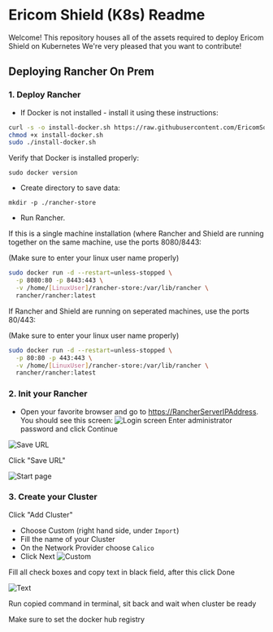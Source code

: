 # Ericom Shield (K8s) Readme

Welcome! This repository houses all of the assets required to deploy Ericom Shield on Kubernetes
We're very pleased that you want to contribute!

## Deploying Rancher On Prem

### 1. Deploy Rancher

* If Docker is not installed - install it using these instructions:

```bash
curl -s -o install-docker.sh https://raw.githubusercontent.com/EricomSoftwareLtd/Shield/Dev/Kube/scripts/install-docker.sh
chmod +x install-docker.sh
sudo ./install-docker.sh
```

  Verify that Docker is installed properly:
  
`sudo docker version`

* Create directory to save data:

`mkdir -p ./rancher-store`

* Run Rancher.

If this is a single machine installation (where Rancher and Shield are running together on the same machine, use the ports 8080/8443:

(Make sure to enter your linux user name properly)

```bash
sudo docker run -d --restart=unless-stopped \
  -p 8080:80 -p 8443:443 \
  -v /home/[LinuxUser]/rancher-store:/var/lib/rancher \
  rancher/rancher:latest
```

If Rancher and Shield are running on seperated machines, use the ports 80/443:

(Make sure to enter your linux user name properly)

```bash
sudo docker run -d --restart=unless-stopped \
  -p 80:80 -p 443:443 \
  -v /home/[LinuxUser]/rancher-store:/var/lib/rancher \
  rancher/rancher:latest
```

### 2. Init your Rancher

* Open your favorite browser and go to <https://RancherServerIPAddress>. You should see this screen:
![Login screen](https://user-images.githubusercontent.com/26378199/48976764-8f505500-f095-11e8-8228-cf85c1d0a1a0.png)
Enter administrator password and click Continue

![Save URL](https://user-images.githubusercontent.com/26378199/48976784-274e3e80-f096-11e8-95be-c0c4c85ef680.png)

Click "Save URL"

![Start page](https://user-images.githubusercontent.com/26378199/48976795-595fa080-f096-11e8-9495-289a104aaf16.png)

### 3. Create your Cluster

Click "Add Cluster"

- Choose Custom (right hand side, under ``Import``)
- Fill the name of your Cluster
- On the Network Provider choose ``Calico``
- Click Next
![Custom](https://user-images.githubusercontent.com/26378199/48976807-8f048980-f096-11e8-9e1b-406d06fbb488.png)

Fill all check boxes and copy text in black field, after this click Done

![Text ](https://user-images.githubusercontent.com/26378199/48976838-f0c4f380-f096-11e8-865a-392b2e783aec.png)

Run copied command in terminal, sit back and wait when cluster be ready  

Make sure to set the docker hub registry

